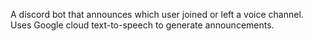 A discord bot that announces which user joined or left a voice channel.
Uses Google cloud text-to-speech to generate announcements.